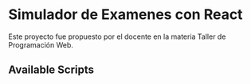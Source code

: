 # Simulador de Examenes con React
Este proyecto fue propuesto por el docente en la materia Taller de Programación Web.

## Available Scripts


